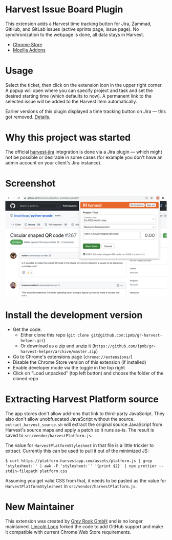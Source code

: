 # Harvest Issue Board Plugin

This extension adds a Harvest time tracking button for Jira, Zammad, GitHub, and GitLab issues (active sprints page, issue page). No synchronization to the webpage is done, all data stays in Harvest.

 * [Chrome Store](https://chrome.google.com/webstore/detail/unofficial-harvest-time-t/ehnegfjdaahblkfcbceipjclnfgepkom)
 * [Mozilla Addons](https://addons.mozilla.org/en-US/firefox/addon/harvest-time-unofficial/)

# Usage
Select the ticket, then click on the extension icon in the upper right corner. A popup will open where you can specify project and task and set the desired starting time (which defaults to now). A permanent link to the selected issue will be added to the Harvest item automatically.

Earlier versions of this plugin displayed a time tracking button on Jira — this got removed. [Details](docs/on-page-tracker.md).

# Why this project was started

The official [harvest-jira](https://www.getharvest.com/apps-and-integrations/jira) integration is done via a Jira plugin — which might not be possible or desirable in some cases (for example you don't have an admin account on your client's Jira instance).

# Screenshot
![Example](./docs/images/screenshot.png)

# Install the development version
- Get the code:
  - Either clone this repo (`git clone git@github.com:ipmb/gr-harvest-helper.git`)
  - Or download as a zip and unzip it (`https://github.com/ipmb/gr-harvest-helper/archive/master.zip`)
- Go to Chrome's extensions page (`chrome://extensions/`)
- Disable the Chrome Store version of this extension (if installed)
- Enable developer mode via the toggle in the top right
- Click on "Load unpacked" (top left button) and choose the folder of the cloned repo

# Extracting Harvest Platform source

The app stores don't allow add-ons that link to third-party JavaScript. They also don't allow unobfuscated JavaScript without the source. `extract_harvest_source.sh` will extract the original source JavaScript from Harvest's source maps and apply a patch so it runs as-is. The result is saved to `src/vendor/harvestPlatform.js`.

The value for `HarvestPlatformStylesheet` in that file is a little trickier to extract. Currently this can be used to pull it out of the minimized JS:

```shell
$ curl https://platform.harvestapp.com/assets/platform.js | grep 'stylesheet:`' | awk -F 'stylesheet:`' '{print $2}' | npx prettier --stdin-filepath platform.css
```

Assuming you get valid CSS from that, it needs to be pasted as the value for `HarvestPlatformStylesheet` in `src/vendor/harvestPlatform.js`.

# New Maintainer

This extension was created by [Grey Rook GmbH](https://www.greyrook.com/) and is no longer maintained. [Lincoln Loop](https://lincolnloop.com) forked the code to add GitHub support and make it compatible with current Chrome Web Store requirements.
